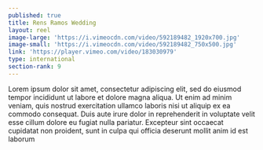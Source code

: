 ```yaml
---
published: true
title: Rens Ramos Wedding
layout: reel
image-large: 'https://i.vimeocdn.com/video/592189482_1920x700.jpg'
image-small: 'https://i.vimeocdn.com/video/592189482_750x500.jpg'
link: 'https://player.vimeo.com/video/183030979'
type: international
section-rank: 9
---
```

Lorem ipsum dolor sit amet, consectetur adipiscing elit, sed do eiusmod tempor incididunt ut labore et dolore magna aliqua. Ut enim ad minim veniam, quis nostrud exercitation ullamco laboris nisi ut aliquip ex ea commodo consequat. Duis aute irure dolor in reprehenderit in voluptate velit esse cillum dolore eu fugiat nulla pariatur. Excepteur sint occaecat cupidatat non proident, sunt in culpa qui officia deserunt mollit anim id est laborum
